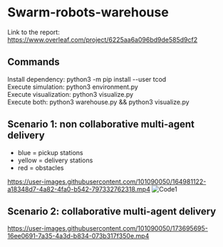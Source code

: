 # Swarm-robots-warehouse
Link to the report: https://www.overleaf.com/project/6225aa6a096bd9de585d9cf2 


## Commands
Install dependency: python3 -m pip install --user tcod<br>
Execute simulation: python3 environment.py<br>
Execute visualization: python3 visualize.py<br>
Execute both: python3 warehouse.py && python3 visualize.py<br>


## Scenario 1: non collaborative multi-agent delivery 

- blue = pickup stations 
- yellow = delivery stations
- red = obstacles 



https://user-images.githubusercontent.com/101090050/164981122-a18348d7-4a82-4fa0-b542-797332762318.mp4
![Code1](https://user-images.githubusercontent.com/101090050/174080912-48cb4d75-a190-4b25-b15d-b9fe31b80f4f.png)


## Scenario 2: collaborative multi-agent delivery




https://user-images.githubusercontent.com/101090050/173695695-16ee0691-7a35-4a3d-b834-073b317f350e.mp4

